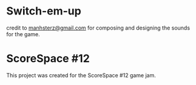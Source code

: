 # Switch-em-up

credit to manhsterz@gmail.com for composing and designing the sounds for the game.


# ScoreSpace #12

This project was created for the ScoreSpace #12 game jam.
